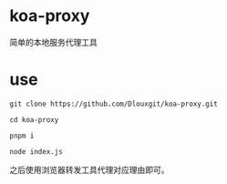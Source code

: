 # koa-proxy

简单的本地服务代理工具

# use

`git clone https://github.com/Dlouxgit/koa-proxy.git`

`cd koa-proxy`

`pnpm i`

`node index.js`

之后使用浏览器转发工具代理对应理由即可。